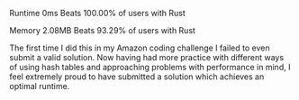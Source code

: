Runtime
0ms
Beats 100.00% of users with Rust

Memory
2.08MB
Beats 93.29% of users with Rust

The first time I did this in my Amazon coding challenge I failed to even submit
a valid solution. Now having had more practice with different ways of using hash
tables and approaching problems with performance in mind, I feel extremely proud
to have submitted a solution which achieves an optimal runtime.
